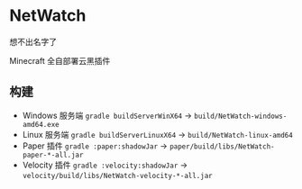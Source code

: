 # NetWatch

想不出名字了

Minecraft 全自部署云黑插件

## 构建
- Windows 服务端 `gradle buildServerWinX64` -> `build/NetWatch-windows-amd64.exe`
- Linux 服务端 `gradle buildServerLinuxX64` -> `build/NetWatch-linux-amd64`
- Paper 插件 `gradle :paper:shadowJar` -> `paper/build/libs/NetWatch-paper-*-all.jar`
- Velocity 插件 `gradle :velocity:shadowJar` -> `velocity/build/libs/NetWatch-velocity-*-all.jar`
